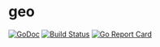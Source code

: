 # geo

[![GoDoc](https://godoc.org/github.com/Bredgren/geo?status.svg)](https://godoc.org/github.com/Bredgren/geo)
[![Build Status](https://travis-ci.org/Bredgren/geo.svg?branch=master)](https://travis-ci.org/Bredgren/geo)
[![Go Report Card](https://goreportcard.com/badge/github.com/Bredgren/geo)](https://goreportcard.com/report/github.com/Bredgren/geo)
